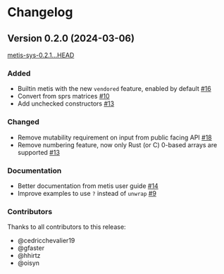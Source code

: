 # Changelog

## Version 0.2.0 (2024-03-06)
[metis-sys-0.2.1...HEAD](https://github.com/LIHPC-Computational-Geometry/metis-rs/compare/metis-0.1.2...metis-0.2.0)

### Added

- Builtin metis with the new `vendored` feature, enabled by default [#16](https://github.com/LIHPC-Computational-Geometry/metis-rs/pull/16)
- Convert from sprs matrices [#10](https://github.com/LIHPC-Computational-Geometry/metis-rs/pull/10)
- Add unchecked constructors [#13](https://github.com/LIHPC-Computational-Geometry/metis-rs/pull/13)

### Changed

- Remove mutability requirement on input from public facing API [#18](https://github.com/LIHPC-Computational-Geometry/metis-rs/pull/18)
- Remove numbering feature, now only Rust (or C) 0-based arrays are supported [#13](https://github.com/LIHPC-Computational-Geometry/metis-rs/pull/13)

### Documentation

- Better documentation from metis user guide [#14](https://github.com/LIHPC-Computational-Geometry/metis-rs/pull/14)
- Improve examples to use `?` instead of `unwrap` [#9](https://github.com/LIHPC-Computational-Geometry/metis-rs/pull/9)

### Contributors

Thanks to all contributors to this release:

- @cedricchevalier19
- @gfaster
- @hhirtz
- @oisyn
